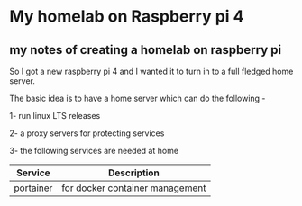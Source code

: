 # My homelab on Raspberry pi 4
my notes of creating a homelab on raspberry pi
---

So I got a new raspberry pi 4 and I wanted it to turn in to a full fledged home server. 

The basic idea is to have a home server which can do the following -

1- run linux LTS releases

2- a proxy servers for protecting services

3- the following services are needed at home

| Service | Description |
| ----------- | ----------- |
| portainer | for docker container management  |
